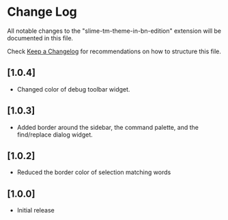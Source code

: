 # Change Log

All notable changes to the "slime-tm-theme-in-bn-edition" extension will be documented in this file.

Check [Keep a Changelog](http://keepachangelog.com/) for recommendations on how to structure this file.

## [1.0.4]
- Changed color of debug toolbar widget.

## [1.0.3]
- Added border around the sidebar, the command palette, and the find/replace dialog widget.

## [1.0.2]
- Reduced the border color of selection matching words

## [1.0.0]
- Initial release
